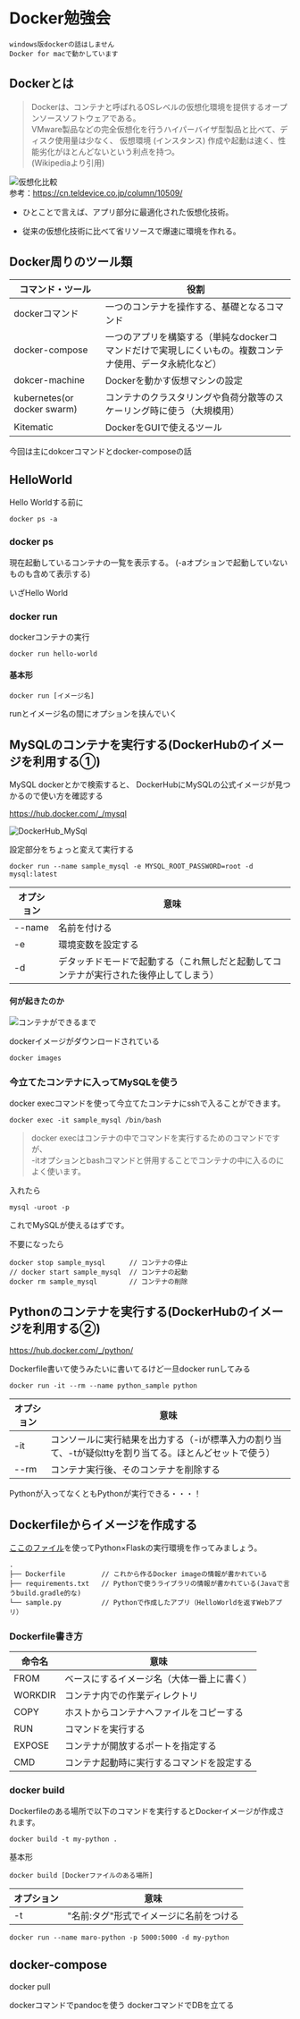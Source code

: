 # Docker勉強会

    windows版dockerの話はしません
    Docker for macで動かしています

## Dockerとは

> Dockerは、コンテナと呼ばれるOSレベルの仮想化環境を提供するオープンソースソフトウェアである。  
> VMware製品などの完全仮想化を行うハイパーバイザ型製品と比べて、ディスク使用量は少なく、
> 仮想環境 (インスタンス) 作成や起動は速く、性能劣化がほとんどないという利点を持つ。  
> (Wikipediaより引用)

![仮想化比較](https://cn.teldevice.co.jp/asset/migration-files/kcf/image/column/compass/20160202/docker01.jpg)   
参考：https://cn.teldevice.co.jp/column/10509/

- ひとことで言えば、アプリ部分に最適化された仮想化技術。

- 従来の仮想化技術に比べて省リソースで爆速に環境を作れる。

## Docker周りのツール類

|コマンド・ツール|役割|
|--|--|
|dockerコマンド|一つのコンテナを操作する、基礎となるコマンド|
|docker-compose|一つのアプリを構築する（単純なdockerコマンドだけで実現しにくいもの。複数コンテナ使用、データ永続化など）|
|dokcer-machine|Dockerを動かす仮想マシンの設定|
|kubernetes(or docker swarm)|コンテナのクラスタリングや負荷分散等のスケーリング時に使う（大規模用）|
|Kitematic|DockerをGUIで使えるツール|

今回は主にdokcerコマンドとdocker-composeの話
  

## HelloWorld

Hello Worldする前に

```
docker ps -a
```

### docker ps
現在起動しているコンテナの一覧を表示する。
(-aオプションで起動していないものも含めて表示する)

いざHello World

### docker run
dockerコンテナの実行
```
docker run hello-world
```

#### 基本形
```
docker run [イメージ名]
```
runとイメージ名の間にオプションを挟んでいく

## MySQLのコンテナを実行する(DockerHubのイメージを利用する①)

MySQL dockerとかで検索すると、
DockerHubにMySQLの公式イメージが見つかるので使い方を確認する

https://hub.docker.com/_/mysql

![DockerHub_MySql](./img/01.PNG "01")

設定部分をちょっと変えて実行する
```
docker run --name sample_mysql -e MYSQL_ROOT_PASSWORD=root -d mysql:latest
```

|オプション|意味|
|--|--|
|--name|名前を付ける|
|-e|環境変数を設定する|
|-d|デタッチドモードで起動する（これ無しだと起動してコンテナが実行された後停止してしまう）|

#### 何が起きたのか

![コンテナができるまで](./img/コンテナができるまで.PNG)

dockerイメージがダウンロードされている
```
docker images
```

### 今立てたコンテナに入ってMySQLを使う
docker execコマンドを使って今立てたコンテナにsshで入ることができます。

```
docker exec -it sample_mysql /bin/bash 
```

> docker execはコンテナの中でコマンドを実行するためのコマンドですが、  
> -itオプションとbashコマンドと併用することでコンテナの中に入るのによく使います。


入れたら
```
mysql -uroot -p
```

これでMySQLが使えるはずです。


不要になったら
```
docker stop sample_mysql      // コンテナの停止
// docker start sample_mysql  // コンテナの起動
docker rm sample_mysql        // コンテナの削除
```

## Pythonのコンテナを実行する(DockerHubのイメージを利用する②)
https://hub.docker.com/_/python/

Dockerfile書いて使うみたいに書いてるけど一旦docker runしてみる

```
docker run -it --rm --name python_sample python
```

|オプション|意味|
|--|--|
|-it|コンソールに実行結果を出力する（-iが標準入力の割り当て、-tが疑似ttyを割り当てる。ほとんどセットで使う）|
|--rm|コンテナ実行後、そのコンテナを削除する|


Pythonが入ってなくともPythonが実行できる・・・！

## Dockerfileからイメージを作成する

[ここのファイル](https://github.com/Kanatani28/docker-intro/tree/master/dockerfile_sample)を使ってPython×Flaskの実行環境を作ってみましょう。

```
.
├── Dockerfile         // これから作るDocker imageの情報が書かれている
├── requirements.txt   // Pythonで使うライブラリの情報が書かれている(Javaで言うbuild.gradle的な)
└── sample.py          // Pythonで作成したアプリ（HelloWorldを返すWebアプリ）
```

### Dockerfile書き方

|命令名|意味|
|--|--|
|FROM|ベースにするイメージ名（大体一番上に書く）|
|WORKDIR|コンテナ内での作業ディレクトリ|
|COPY|ホストからコンテナへファイルをコピーする|
|RUN|コマンドを実行する|
|EXPOSE|コンテナが開放するポートを指定する|
|CMD|コンテナ起動時に実行するコマンドを設定する|

### docker build
Dockerfileのある場所で以下のコマンドを実行するとDockerイメージが作成されます。
```
docker build -t my-python .
```

基本形
```
docker build [Dockerファイルのある場所]
```

|オプション|意味|
|--|--|
|-t|"名前:タグ"形式でイメージに名前をつける|

```
docker run --name maro-python -p 5000:5000 -d my-python
```

## docker-compose

docker pull


dockerコマンドでpandocを使う
dockerコマンドでDBを立てる
